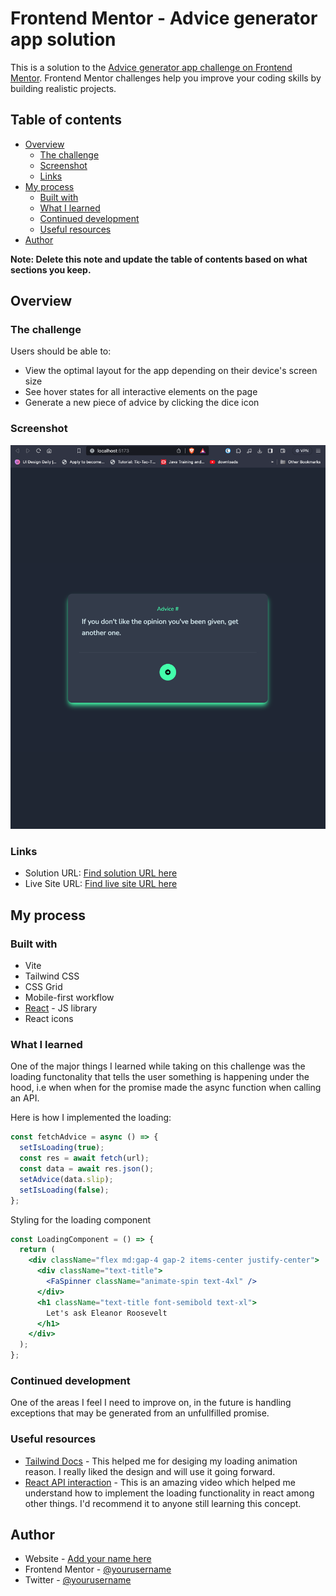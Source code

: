 # Frontend Mentor - Advice generator app solution

This is a solution to the [Advice generator app challenge on Frontend Mentor](https://www.frontendmentor.io/challenges/advice-generator-app-QdUG-13db). Frontend Mentor challenges help you improve your coding skills by building realistic projects.

## Table of contents

- [Overview](#overview)
  - [The challenge](#the-challenge)
  - [Screenshot](#screenshot)
  - [Links](#links)
- [My process](#my-process)
  - [Built with](#built-with)
  - [What I learned](#what-i-learned)
  - [Continued development](#continued-development)
  - [Useful resources](#useful-resources)
- [Author](#author)

**Note: Delete this note and update the table of contents based on what sections you keep.**

## Overview

### The challenge

Users should be able to:

- View the optimal layout for the app depending on their device's screen size
- See hover states for all interactive elements on the page
- Generate a new piece of advice by clicking the dice icon

### Screenshot

![Advice App Screenshot](screenshot.png)

### Links

- Solution URL: [Find solution URL here](https://www.frontendmentor.io/solutions/responsive-advice-generator-page-using-react-and-tailwind-css-qkjQgtAIqj)
- Live Site URL: [Find live site URL here](https://advice-syt-project.netlify.app/)

## My process

### Built with

- Vite
- Tailwind CSS
- CSS Grid
- Mobile-first workflow
- [React](https://reactjs.org/) - JS library
- React icons

### What I learned

One of the major things I learned while taking on this challenge was the loading functonality that tells the user something is happening under the hood, i.e when when for the promise made the async function when calling an API.

Here is how I implemented the loading:

```js
const fetchAdvice = async () => {
  setIsLoading(true);
  const res = await fetch(url);
  const data = await res.json();
  setAdvice(data.slip);
  setIsLoading(false);
};
```

Styling for the loading component

```jsx
const LoadingComponent = () => {
  return (
    <div className="flex md:gap-4 gap-2 items-center justify-center">
      <div className="text-title">
        <FaSpinner className="animate-spin text-4xl" />
      </div>
      <h1 className="text-title font-semibold text-xl">
        Let's ask Eleanor Roosevelt
      </h1>
    </div>
  );
};
```

### Continued development

One of the areas I feel I need to improve on, in the future is handling exceptions that may be generated from an unfullfilled promise.

### Useful resources

- [Tailwind Docs](https://tailwindcss.com/docs/installation) - This helped me for desiging my loading animation reason. I really liked the design and will use it going forward.
- [React API interaction](https://www.youtube.com/watch?v=00lxm_doFYw) - This is an amazing video which helped me understand how to implement the loading functionality in react among other things. I'd recommend it to anyone still learning this concept.

## Author

- Website - [Add your name here](https://www.your-site.com)
- Frontend Mentor - [@yourusername](https://www.frontendmentor.io/profile/yourusername)
- Twitter - [@yourusername](https://www.twitter.com/yourusername)
